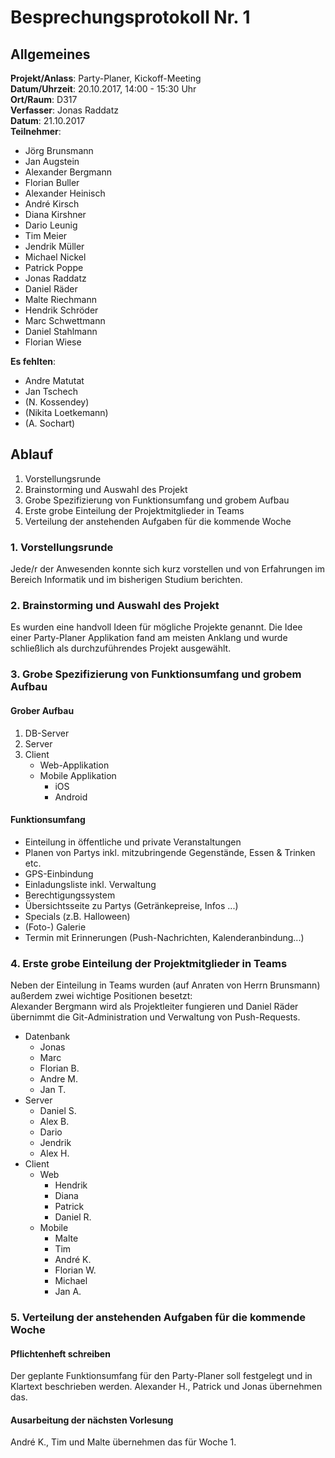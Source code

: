 # Besprechungsprotokoll Nr. 1
## Allgemeines
**Projekt/Anlass**: Party-Planer, Kickoff-Meeting   
**Datum/Uhrzeit**: 20.10.2017, 14:00 - 15:30 Uhr   
**Ort/Raum**: D317   
**Verfasser**: Jonas Raddatz   
**Datum**: 21.10.2017   
**Teilnehmer**:
- Jörg Brunsmann   
- Jan Augstein
- Alexander Bergmann
- Florian Buller
- Alexander Heinisch
- André Kirsch
- Diana Kirshner
- Dario Leunig
- Tim Meier
- Jendrik Müller
- Michael Nickel
- Patrick Poppe
- Jonas Raddatz
- Daniel Räder
- Malte Riechmann
- Hendrik Schröder
- Marc Schwettmann
- Daniel Stahlmann
- Florian Wiese

**Es fehlten**:
- Andre Matutat
- Jan Tschech
- (N. Kossendey)
- (Nikita Loetkemann)
- (A. Sochart)

## Ablauf
1. Vorstellungsrunde
2. Brainstorming und Auswahl des Projekt
3. Grobe Spezifizierung von Funktionsumfang und grobem Aufbau
4. Erste grobe Einteilung der Projektmitglieder in Teams
5. Verteilung der anstehenden Aufgaben für die kommende Woche

### 1. Vorstellungsrunde
Jede/r der Anwesenden konnte sich kurz vorstellen und von Erfahrungen im Bereich Informatik und im bisherigen Studium berichten.

### 2. Brainstorming und Auswahl des Projekt
Es wurden eine handvoll Ideen für mögliche Projekte genannt. Die Idee einer Party-Planer Applikation fand am meisten Anklang 
und wurde schließlich als durchzuführendes Projekt ausgewählt.

### 3. Grobe Spezifizierung von Funktionsumfang und grobem Aufbau
#### Grober Aufbau
1. DB-Server
2. Server
3. Client
    - Web-Applikation
    - Mobile Applikation
      - iOS
      - Android

#### Funktionsumfang
- Einteilung in öffentliche und private Veranstaltungen
- Planen von Partys inkl. mitzubringende Gegenstände, Essen & Trinken etc.
- GPS-Einbindung
- Einladungsliste inkl. Verwaltung
- Berechtigungssystem
- Übersichtsseite zu Partys (Getränkepreise, Infos ...)
- Specials (z.B. Halloween)
- (Foto-) Galerie
- Termin mit Erinnerungen (Push-Nachrichten, Kalenderanbindung...)

### 4. Erste grobe Einteilung der Projektmitglieder in Teams
Neben der Einteilung in Teams wurden (auf Anraten von Herrn Brunsmann) außerdem zwei wichtige Positionen besetzt:   
Alexander Bergmann wird als Projektleiter fungieren und Daniel Räder übernimmt die Git-Administration und Verwaltung von Push-Requests.

- Datenbank
  - Jonas
  - Marc
  - Florian B.
  - Andre M.
  - Jan T.
- Server
  - Daniel S.
  - Alex B.
  - Dario
  - Jendrik
  - Alex H.
- Client
  - Web
    - Hendrik
    - Diana
    - Patrick
    - Daniel R.
  - Mobile
    - Malte
    - Tim
    - André K.
    - Florian W.
    - Michael
    - Jan A.

### 5. Verteilung der anstehenden Aufgaben für die kommende Woche
#### Pflichtenheft schreiben
Der geplante Funktionsumfang für den Party-Planer soll festgelegt und in Klartext beschrieben werden. 
Alexander H., Patrick und Jonas übernehmen das.

#### Ausarbeitung der nächsten Vorlesung
André K., Tim und Malte übernehmen das für Woche 1.